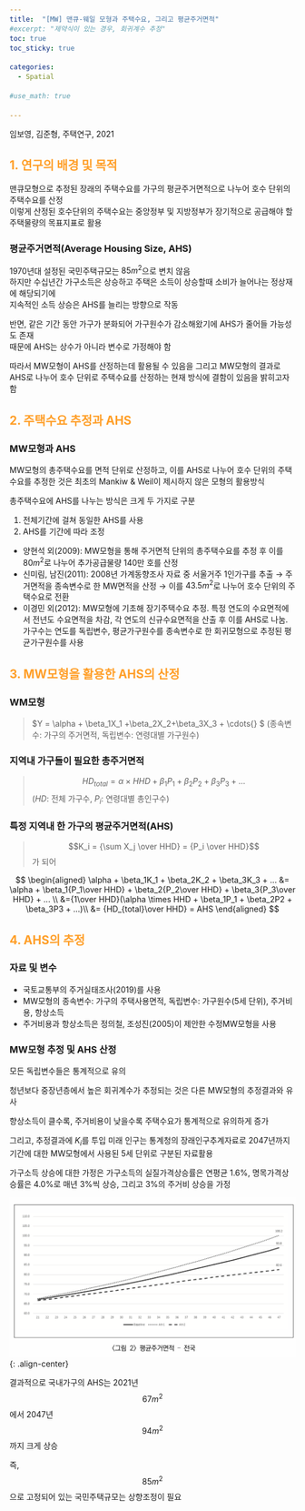 ```yaml
---
title:  "[MW] 맨큐-웨일 모형과 주택수요, 그리고 평균주거면적"
#excerpt: "제약식이 있는 경우, 회귀계수 추정"
toc: true
toc_sticky: true

categories:
  - Spatial

#use_math: true

---
```

임보영, 김준형, 주택연구, 2021

## <span style="color:#FF9F29;"> 1. 연구의 배경 및 목적

맨큐모형으로 추정된 장래의 주택수요를 가구의 평균주거면적으로 나누어 호수 단위의 주택수요를 산정  
이렇게 산정된 호수단위의 주택수요는 중앙정부 및 지방정부가 장기적으로 공급해야 할 주택물량의 목표지표로 활용

### 평균주거면적(Average Housing Size, AHS)

  1970년대 설정된 국민주택규모는 $85m^2$으로 변치 않음  
  하지만 수십년간 가구소득은 상승하고 주택은 소득이 상승할때 소비가 늘어나는 정상재에 해당되기에  
  지속적인 소득 상승은 AHS를 늘리는 방향으로 작동

  반면, 같은 기간 동안 가구가 분화되어 가구원수가 감소해왔기에 AHS가 줄어들 가능성도 존재  
  때문에 AHS는 상수가 아니라 변수로 가정해야 함

따라서 MW모형이 AHS를 산정하는데 활용될 수 있음을 그리고 MW모형의 결과로 AHS로 나누어 호수 단위로 주택수요를 산정하는 현재 방식에 결함이 있음을 밝히고자 함

## <span style="color:#FF9F29;"> 2. 주택수요 추정과 AHS

### MW모형과 AHS

MW모형의 총주택수요를 면적 단위로 산정하고, 이를 AHS로 나누어 호수 단위의 주택수요를 추정한 것은 최초의 Mankiw & Weil이 제시하지 않은 모형의 활용방식

총주택수요에 AHS를 나누는 방식은 크게 두 가지로 구분

1. 전체기간에 걸쳐 동일한 AHS를 사용
2. AHS를 기간에 따라 조정

- 양현석 외(2009): MW모형을 통해 주거면적 단위의 총주택수요를 추정 후 이를 $80m^2$로 나누어 추가공급물량 140만 호를 산정
- 신미림, 남진(2011): 2008년 가계동향조사 자료 중 서울거주 1인가구를 추출 → 주거면적을 종속변수로 한 MW면적을 산정 → 이를 $43.5m^2$로 나누어 호수 단위의 주택수요로 전환
- 이경민 외(2012): MW모형에 기초해 장기주택수요 추정. 특정 연도의 수요면적에서 전년도 수요면적을 차감, 각 연도의 신규수요면적을 산출 후 이를 AHS로 나눔. 가구수는 연도를 독립변수, 평균가구원수를 종속변수로 한 회귀모형으로 추정된 평균가구원수를 사용

## <span style="color:#FF9F29;"> 3. MW모형을 활용한 AHS의 산정

### WM모형
> $Y = \alpha + \beta_1X_1 +\beta_2X_2+\beta_3X_3 + \cdots{} $ (종속변수: 가구의 주거면적, 독립변수: 연령대별 가구원수)



### 지역내 가구들이 필요한 총주거면적

> $$HD_{total} = \alpha \times HHD + \beta_1P_1 + \beta_2P_2 + \beta_3P_3 + ...$$ ($HD$: 전체 가구수, $P_i$: 연령대별 총인구수)

### 특정 지역내 한 가구의 평균주거면적(AHS)

> $$K_i = {\sum X_j \over HHD} = {P_i \over HHD}$$가 되어

$$
\begin{aligned}
\alpha + \beta_1K_1 + \beta_2K_2 + \beta_3K_3 + ... &= \alpha + \beta_1{P_1\over HHD} + \beta_2{P_2\over HHD} + \beta_3{P_3\over HHD} + ... \\ 
&={1\over HHD}(\alpha \times HHD + \beta_1P_1 + \beta_2P2 + \beta_3P3 + ...)\\ 
&= {HD_{total}\over HHD} = AHS
\end{aligned}
$$

## <span style="color:#FF9F29;"> 4. AHS의 추정

### 자료 및 변수

- 국토교통부의 주거실태조사(2019)를 사용
- MW모형의 종속변수: 가구의 주택사용면적, 독립변수: 가구원수(5세 단위), 주거비용, 항상소득
- 주거비용과 항상소득은 정의철, 조성진(2005)이 제안한 수정MW모형을 사용

### MW모형 추정 및 AHS 산정

모든 독립변수들은 통계적으로 유의

청년보다 중장년층에서 높은 회귀계수가 추정되는 것은 다른 MW모형의 추정결과와 유사

향상소득이 클수록, 주거비용이 낮을수록 주택수요가 통계적으로 유의하게 증가

그리고, 추정결과에 $K_i$를 투입 미래 인구는 통계청의 장래인구추계자료로 2047년까지 기간에 대한 MW모형에서 사용된 5세 단위로 구분된 자료활용

가구소득 상승에 대한 가정은 가구소득의 실질가격상승률은 연평균 1.6%, 명목가격상승률은 4.0%로 매년 3%씩 상승, 그리고 3%의 주거비 상승을 가정

![png](/assets/images/research/mw2.png){: .align-center}


결과적으로 국내가구의 AHS는 2021년 $$67m^2$$에서 2047년 $$94m^2$$까지 크게 상승

즉, $$85m^2$$으로 고정되어 있는 국민주택규모는 상향조정이 필요